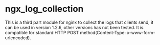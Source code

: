 # ngx_log_collection
This is a third part module for nginx to collect the logs that clients send, it can be used in version 1.2.6, other versions has not been tested. It is compatible for standard HTTP POST method(Content-Type: x-www-form-urlencoded).
